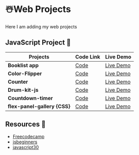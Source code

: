 
#  ☃️Web Projects

Here I am adding my web projects

## JavaScript Project 👻

| Projects  | Code Link | Live Demo |
| ------------- | ------------- | ------------- |
| **Booklist app** | [Code](https://github.com/sohil-sisodiya/booklist-app)  |[Live Demo](https://sohil-sisodiya.github.io/booklist-app/)  |
| **Color-Flipper** | [Code](https://github.com/sohil-sisodiya/color-flipper)  |[Live Demo](https://sohil-sisodiya.github.io/color-flipper/)  |
| **Counter** | [Code](https://github.com/sohil-sisodiya/counter-web)  |[Live Demo](https://sohil-sisodiya.github.io/counter-web/) |
| **Drum-kit-js** | [Code](https://github.com/sohil-sisodiya/Drum-kit-js)  |[Live Demo](https://sohil-sisodiya.github.io/Drum-kit-js/) |
| **Countdown-timer** | [Code](https://github.com/sohil-sisodiya/countdown-timer)  |[Live Demo](https://sohil-sisodiya.github.io/countdown-timer/) |
| **flex-panel-gallery {CSS}** | [Code](https://github.com/sohil-sisodiya/flex-panel-gallery)  |[Live Demo](https://sohil-sisodiya.github.io/flex-panel-gallery/) |

## Resources 📖

 - [Freecodecamp](https://www.freecodecamp.org/learn/)
 - [jsbeginners](https://jsbeginners.com/)
 - [javascript30](https://javascript30.com/)

